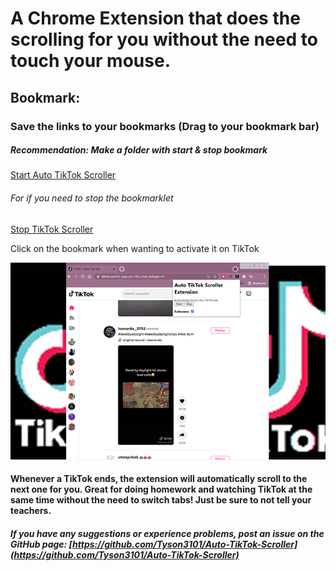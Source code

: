 # A Chrome Extension that does the scrolling for you without the need to touch your mouse.

## Bookmark:

### Save the links to your bookmarks (Drag to your bookmark bar)

##### _Recommendation: Make a folder with start & stop bookmark_

[Start Auto TikTok Scroller](javascript%3A%28function%28%29%20%7Bconst%20script%20%3D%20document.createElement%28%27script%27%29%3B%20script.id%20%3D%20%27auto-scroll-bookmarklet%27%3B%20script.src%20%3D%20%27https%3A%2F%2Ftyson3101.github.io%2FAuto-TikTok-Scroller%2Fbookmarklet%2Fbookmarklet.js%27%3B%20document.body.appendChild%28script%29%7D%29%28%29)

###### _For if you need to stop the bookmarklet_

[Stop TikTok Scroller](javascript%3A%28function%28%29%20%7Bconst%20script%20%3D%20document.querySelector%28%27script%23auto-scroll-bookmarklet%27%29%3B%20script.remove%28%29%7D%29%28%29)

Click on the bookmark when wanting to activate it on TikTok

![Image](./img/ScreenshotGoogleExtensionTikTok.png)

#### Whenever a TikTok ends, the extension will automatically scroll to the next one for you. Great for doing homework and watching TikTok at the same time without the need to switch tabs! Just be sure to not tell your teachers.

##### If you have any suggestions or experience problems, post an issue on the GitHub page: [https://github.com/Tyson3101/Auto-TikTok-Scroller](https://github.com/Tyson3101/Auto-TikTok-Scroller)
